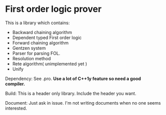 
First order logic prover
==============
This is a library which contains:

 - Backward chaining algorithm
 - Dependent typed First order logic 
 - Forward chaining algorithm
 - Gentzen system
 - Parser for parsing FOL.
 - Resolution method
 - Rete algorithm( unimplemented yet )
 - Unify

Dependency: See .pro. **Use a lot of C++1y feature so need a good compiler.**

Build: This is a header only library. Include the header you want.

Document: Just ask in issue. I'm not writing documents when no one seems interested.

